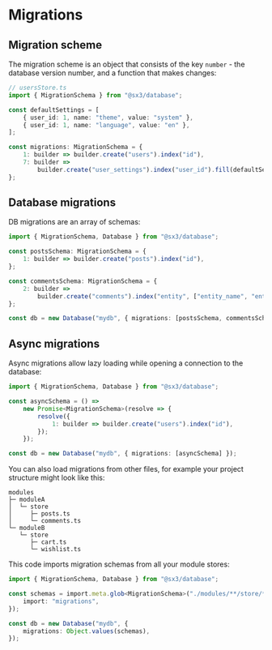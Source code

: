 # Migrations

## Migration scheme

The migration scheme is an object that consists of the key `number` - the database version number, and a function that makes changes:

```ts twoslash
// usersStore.ts
import { MigrationSchema } from "@sx3/database";

const defaultSettings = [
	{ user_id: 1, name: "theme", value: "system" },
	{ user_id: 1, name: "language", value: "en" },
];

const migrations: MigrationSchema = {
	1: builder => builder.create("users").index("id"),
	7: builder =>
		builder.create("user_settings").index("user_id").fill(defaultSettings),
};
```

## Database migrations

DB migrations are an array of schemas:

```ts twoslash
import { MigrationSchema, Database } from "@sx3/database";

const postsSchema: MigrationSchema = {
	1: builder => builder.create("posts").index("id"),
};

const commentsSchema: MigrationSchema = {
	2: builder =>
		builder.create("comments").index("entity", ["entity_name", "entity_id"]),
};

const db = new Database("mydb", { migrations: [postsSchema, commentsSchema] });
```

## Async migrations

Async migrations allow lazy loading while opening a connection to the database:

```ts twoslash
import { MigrationSchema, Database } from "@sx3/database";

const asyncSchema = () =>
	new Promise<MigrationSchema>(resolve => {
		resolve({
			1: builder => builder.create("users").index("id"),
		});
	});

const db = new Database("mydb", { migrations: [asyncSchema] });
```

You can also load migrations from other files, for example your project structure might look like this:

```
modules
├─ moduleA
│  └─ store
│     ├─ posts.ts
│     └─ comments.ts
└─ moduleB
   └─ store
      ├─ cart.ts
      └─ wishlist.ts
```

This code imports migration schemas from all your module stores:

```ts
import { MigrationSchema, Database } from "@sx3/database";

const schemas = import.meta.glob<MigrationSchema>("./modules/**/store/*.ts", {
	import: "migrations",
});

const db = new Database("mydb", {
	migrations: Object.values(schemas),
});
```
